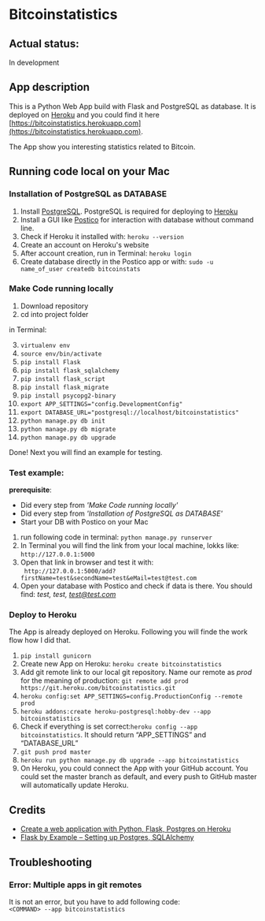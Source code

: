 # Bitcoinstatistics

## Actual status:
In development

## App description
This is a Python Web App build with Flask and PostgreSQL as database. It is deployed on [Heroku](https://www.heroku.com) and you could find it here [https://bitcoinstatistics.herokuapp.com](https://bitcoinstatistics.herokuapp.com).

The App show you interesting statistics related to Bitcoin.

## Running code local on your Mac
### Installation of PostgreSQL as DATABASE
1. Install [PostgreSQL](https://www.postgresql.org). PostgreSQL is required for deploying to [Heroku](https://www.heroku.com)
2. Install a GUI like [Postico](https://eggerapps.at/postico/) for interaction with database without command line.
3. Check if Heroku it installed with: ```heroku --version```
4. Create an account on Heroku's website
5. After account creation, run in Terminal: ```heroku login```
6. Create database directly in the Postico app or with: ```sudo -u name_of_user createdb bitcoinstats```

### Make Code running locally
1. Download repository
2. cd into project folder

in Terminal:

3. ```virtualenv env```
4. ```source env/bin/activate```
5. ```pip install Flask```
6. ```pip install flask_sqlalchemy```
7. ```pip install flask_script```
8. ```pip install flask_migrate```
9. ```pip install psycopg2-binary```
10. ```export APP_SETTINGS="config.DevelopmentConfig"```
11. ```export DATABASE_URL="postgresql://localhost/bitcoinstatistics"```
12. ```python manage.py db init```
13. ```python manage.py db migrate```
14. ```python manage.py db upgrade```

Done! Next you will find an example for testing.

### Test example:
**prerequisite**: 
* Did every step from *'Make Code running locally'* 
* Did every step from *'Installation of PostgreSQL as DATABASE'*
* Start your DB with Postico on your Mac

1. run following code in terminal:
```python manage.py runserver```
2. In Terminal you will find the link from your local machine, lokks like:
```http://127.0.0.1:5000```
3. Open that link in browser and test it with:   
``` http://127.0.0.1:5000/add?firstName=test&secondName=test&eMail=test@test.com``` 
4. Open your database with Postico and check if data is there. You should find: *test, test, test@test.com*

### Deploy to Heroku
The App is already deployed on Heroku. Following you will finde the work flow how I did that.

1. ```pip install gunicorn```
2. Create new App on Heroku: ```heroku create bitcoinstatistics```
3. Add git remote link to our local git repository. Name our remote as *prod* for the meaning of production: ```git remote add prod https://git.heroku.com/bitcoinstatistics.git```
4. ```heroku config:set APP_SETTINGS=config.ProductionConfig --remote prod```
5. ```heroku addons:create heroku-postgresql:hobby-dev --app bitcoinstatistics```
6. Check if everything is set correct:```heroku config --app bitcoinstatistics```. It should return “APP_SETTINGS” and “DATABASE_URL”
7. ```git push prod master```
8. ```heroku run python manage.py db upgrade --app bitcoinstatistics```
9. On Heroku, you could connect the App with your GitHub account. You could set the master branch as default, and every push to GitHub master will automatically update Heroku.


## Credits
* [Create a web application with Python, Flask, Postgres on Heroku](https://medium.com/@dushan14/create-a-web-application-with-python-flask-postgresql-and-deploy-on-heroku-243d548335cc)
* [Flask by Example – Setting up Postgres, SQLAlchemy](https://realpython.com/flask-by-example-part-2-postgres-sqlalchemy-and-alembic/)

## Troubleshooting
### Error: Multiple apps in git remotes
It is not an error, but you have to add following code:   
```<COMMAND> --app bitcoinstatistics```
